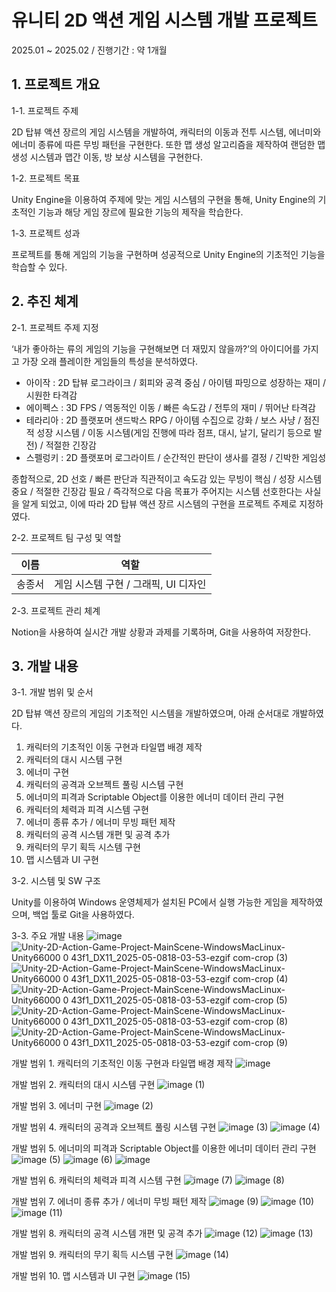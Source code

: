 # 유니티 2D 액션 게임 시스템 개발 프로젝트
2025.01 ~ 2025.02 / 진행기간 : 약 1개월
## 1. 프로젝트 개요

1-1. 프로젝트 주제

2D 탑뷰 액션 장르의 게임 시스템을 개발하여, 캐릭터의 이동과 전투 시스템, 에너미와 에너미 종류에 따른 무빙 패턴을 구현한다. 또한 맵 생성 알고리즘을 제작하여 랜덤한 맵 생성 시스템과 맵간 이동, 방 보상 시스템을 구현한다.

1-2. 프로젝트 목표

Unity Engine을 이용하여 주제에 맞는 게임 시스템의 구현을 통해, Unity Engine의 기초적인 기능과 해당 게임 장르에 필요한 기능의 제작을 학습한다.

1-3. 프로젝트 성과

프로젝트를 통해 게임의 기능을 구현하며 성공적으로 Unity Engine의 기초적인 기능을 학습할 수 있다.

## 2. 추진 체계

2-1. 프로젝트 주제 지정

‘내가 좋아하는 류의 게임의 기능을 구현해보면 더 재밌지 않을까?’의 아이디어를 가지고 가장 오래 플레이한 게임들의 특성을 분석하였다.

- 아이작 : 2D 탑뷰 로그라이크 / 회피와 공격 중심 / 아이템 파밍으로 성장하는 재미 / 시원한 타격감
- 에이펙스 : 3D FPS / 역동적인 이동 / 빠른 속도감 / 전투의 재미 / 뛰어난 타격감
- 테라리아 : 2D 플랫포머 샌드박스 RPG / 아이템 수집으로 강화 / 보스 사냥 / 점진적 성장 시스템 / 이동 시스템(게임 진행에 따라 점프, 대시, 날기, 달리기 등으로 발전) / 적절한 긴장감
- 스펠렁키 : 2D 플랫포머 로그라이트 / 순간적인 판단이 생사를 결정 / 긴박한 게임성

종합적으로, 2D 선호 / 빠른 판단과 직관적이고 속도감 있는 무빙이 핵심 / 성장 시스템 중요 / 적절한 긴장감 필요 / 즉각적으로 다음 목표가 주어지는 시스템 선호한다는 사실을 알게 되었고, 이에 따라 2D 탑뷰 액션 장르 시스템의 구현을 프로젝트 주제로 지정하였다.

2-2. 프로젝트 팀 구성 및 역할

| 이름 | 역할 |
| --- | --- |
| 송종서 | 게임 시스템 구현 / 그래픽, UI 디자인 |

2-3. 프로젝트 관리 체계

Notion을 사용하여 실시간 개발 상황과 과제를 기록하며, Git을 사용하여 저장한다.

## 3. 개발 내용

3-1. 개발 범위 및 순서

2D 탑뷰 액션 장르의 게임의 기초적인 시스템을 개발하였으며, 아래 순서대로 개발하였다.

1. 캐릭터의 기초적인 이동 구현과 타일맵 배경 제작
2. 캐릭터의 대시 시스템 구현
3. 에너미 구현
4. 캐릭터의 공격과 오브젝트 풀링 시스템 구현
5. 에너미의 피격과 Scriptable Object를 이용한 에너미 데이터 관리 구현
6. 캐릭터의 체력과 피격 시스템 구현
7. 에너미 종류 추가 / 에너미 무빙 패턴 제작
8. 캐릭터의 공격 시스템 개편 및 공격 추가
9. 캐릭터의 무기 획득 시스템 구현
10. 맵 시스템과 UI 구현

3-2. 시스템 및 SW 구조

Unity를 이용하여 Windows 운영체제가 설치된 PC에서 실행 가능한 게임을 제작하였으며, 백업 툴로 Git을 사용하였다.

3-3. 주요 개발 내용
![image](https://github.com/user-attachments/assets/10a6e176-5f09-4242-91bc-5d604aff53d9)
![Unity-2D-Action-Game-Project-MainScene-WindowsMacLinux-Unity66000 0 43f1_DX11_2025-05-0818-03-53-ezgif com-crop (3)](https://github.com/user-attachments/assets/7fec2d21-aebe-4a00-a461-9af67a731c87)
![Unity-2D-Action-Game-Project-MainScene-WindowsMacLinux-Unity66000 0 43f1_DX11_2025-05-0818-03-53-ezgif com-crop (4)](https://github.com/user-attachments/assets/6a36278b-d34a-4296-b7b2-d9f2ed6b31b8)
![Unity-2D-Action-Game-Project-MainScene-WindowsMacLinux-Unity66000 0 43f1_DX11_2025-05-0818-03-53-ezgif com-crop (5)](https://github.com/user-attachments/assets/ec0438c9-e401-48c2-9047-0814df538a3d)
![Unity-2D-Action-Game-Project-MainScene-WindowsMacLinux-Unity66000 0 43f1_DX11_2025-05-0818-03-53-ezgif com-crop (8)](https://github.com/user-attachments/assets/6a96bfe6-5290-4b8f-8d57-29b921e78624)
![Unity-2D-Action-Game-Project-MainScene-WindowsMacLinux-Unity66000 0 43f1_DX11_2025-05-0818-03-53-ezgif com-crop (9)](https://github.com/user-attachments/assets/e58e5c44-b6ac-4cf6-b693-7d402f0a084d)


개발 범위 1. 캐릭터의 기초적인 이동 구현과 타일맵 배경 제작
![image](https://github.com/user-attachments/assets/bf98006c-2054-400c-910c-af9024f544b2)

개발 범위 2. 캐릭터의 대시 시스템 구현
![image (1)](https://github.com/user-attachments/assets/e0046ea5-72c8-4e37-84b9-39c652ee823f)

개발 범위 3. 에너미 구현
![image (2)](https://github.com/user-attachments/assets/0f63ce10-3547-4e3a-a4c1-ae963c40c155)

개발 범위 4. 캐릭터의 공격과 오브젝트 풀링 시스템 구현
![image (3)](https://github.com/user-attachments/assets/9e728a9c-9d46-4123-a65b-0d4240636183)
![image (4)](https://github.com/user-attachments/assets/a1acc697-bc9a-4780-a714-435f9447ed44)

개발 범위 5. 에너미의 피격과 Scriptable Object를 이용한 에너미 데이터 관리 구현
![image (5)](https://github.com/user-attachments/assets/982b28f3-65fd-41fc-8c0c-8016bd3a239d)
![image (6)](https://github.com/user-attachments/assets/576b3271-4af9-49a6-a428-cb02e9f77b9a)
![image](https://github.com/user-attachments/assets/e9ff8660-72fe-43d8-bed0-10b7db841ba5)

개발 범위 6. 캐릭터의 체력과 피격 시스템 구현
![image (7)](https://github.com/user-attachments/assets/a9c8e323-2e0e-4071-a745-cb0af4d49122)
![image (8)](https://github.com/user-attachments/assets/e8f8425f-45be-484f-8571-a7c3f7f4158a)

개발 범위 7. 에너미 종류 추가 / 에너미 무빙 패턴 제작
![image (9)](https://github.com/user-attachments/assets/2f0b2b8f-b5b9-4895-ab71-1dc947b57cd9)
![image (10)](https://github.com/user-attachments/assets/b2fa6385-b035-4ee1-8d14-eddeb8a9ab8b)
![image (11)](https://github.com/user-attachments/assets/bcd381c6-5ca7-4089-a3d7-e3b4a8b3d0ee)

개발 범위 8. 캐릭터의 공격 시스템 개편 및 공격 추가
![image (12)](https://github.com/user-attachments/assets/fde965d7-bf65-4315-87c4-7a8d500b1422)
![image (13)](https://github.com/user-attachments/assets/f2a926ea-2fb5-4a72-b365-3c08a05dc801)

개발 범위 9. 캐릭터의 무기 획득 시스템 구현
![image (14)](https://github.com/user-attachments/assets/2a413065-7bc5-4bc8-838c-fa1f95c9836b)

개발 범위 10. 맵 시스템과 UI 구현
![image (15)](https://github.com/user-attachments/assets/f08ab96e-350a-454e-8e90-6ab5b4c217fd)

